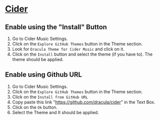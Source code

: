 # [Cider](https://cider.sh)

## Enable using the "Install" Button

1. Go to Cider Music Settings.
2. Click on the `Explore GitHub Themes` button in the Theme section.
3. Look for `Dracula Theme for Cider Music` and click on it.
4. Click on the `Install` button and select the theme (if you have to). The theme should be applied.

## Enable using Github URL

1. Go to Cider Music Settings.
2. Click on the `Explore GitHub Themes` button in the Theme section.
3. Click on the `Install from GitHub URL`
4. Copy paste this link "https://github.com/dracula/cider" in the Text Box.
5. Click on the `Ok` button.
6. Select the Theme and It should be applied.
